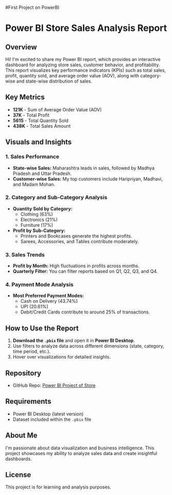 #First Project on PowerBI

# Power BI Store Sales Analysis Report

## Overview
Hi! I'm excited to share my Power BI report, which provides an interactive dashboard for analyzing store sales, customer behavior, and profitability. This report visualizes key performance indicators (KPIs) such as total sales, profit, quantity sold, and average order value (AOV), along with category-wise and state-wise distribution of sales.

## Key Metrics
- **121K** - Sum of Average Order Value (AOV)
- **37K** - Total Profit
- **5615** - Total Quantity Sold
- **438K** - Total Sales Amount

## Visuals and Insights
### 1. **Sales Performance**
   - **State-wise Sales:** Maharashtra leads in sales, followed by Madhya Pradesh and Uttar Pradesh.
   - **Customer-wise Sales:** My top customers include Haripriyan, Madhavi, and Madam Mohan.

### 2. **Category and Sub-Category Analysis**
   - **Quantity Sold by Category:**
     - Clothing (63%)
     - Electronics (21%)
     - Furniture (17%)
   - **Profit by Sub-Category:**
     - Printers and Bookcases generate the highest profits.
     - Sarees, Accessories, and Tables contribute moderately.

### 3. **Sales Trends**
   - **Profit by Month:** High fluctuations in profits across months.
   - **Quarterly Filter:** You can filter reports based on Q1, Q2, Q3, and Q4.

### 4. **Payment Mode Analysis**
   - **Most Preferred Payment Modes:**
     - Cash on Delivery (43.74%)
     - UPI (20.61%)
     - Debit/Credit Cards contribute to around 25% of transactions.

## How to Use the Report
1. **Download the `.pbix` file** and open it in **Power BI Desktop**.
2. Use filters to analyze data across different dimensions (state, category, time period, etc.).
3. Hover over visualizations for detailed insights.

## Repository
- GitHub Repo: [Power BI Project of Store](https://github.com/rwtadisingh12/power-bi-project-of-store)

## Requirements
- Power BI Desktop (latest version)
- Dataset included within the `.pbix` file

## About Me
I'm passionate about data visualization and business intelligence. This project showcases my ability to analyze sales data and create insightful dashboards.

## License
This project is for learning and analysis purposes.


